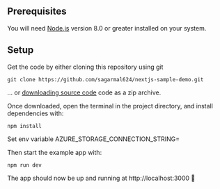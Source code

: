 

## Prerequisites

You will need [Node.js](https://nodejs.org) version 8.0 or greater installed on your system.

## Setup

Get the code by either cloning this repository using git

```
git clone https://github.com/sagarmal624/nextjs-sample-demo.git
```

... or [downloading source code](https://github.com/sanity-io/example-frontend-next-js/archive/master.zip) code as a zip archive.

Once downloaded, open the terminal in the project directory, and install dependencies with:

```
npm install
```



Set env variable
AZURE_STORAGE_CONNECTION_STRING=<Connection String>
  
Then start the example app with:

```
npm run dev
```

The app should now be up and running at http://localhost:3000 🚀
